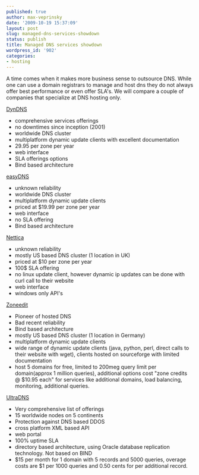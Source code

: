 ```yaml
---
published: true
author: max-veprinsky
date: '2009-10-19 15:37:09'
layout: post
slug: managed-dns-services-showdown
status: publish
title: Managed DNS services showdown
wordpress_id: '902'
categories:
- hosting
---
```


A time comes when it makes more business sense to outsource DNS. While one can use a domain registrars to manage and host dns they do not always offer best performance or even offer SLA's. We will compare a couple of companies that specialize at DNS hosting only.

[DynDNS](http://www.dyndns.com/)
- comprehensive services offerings
- no downtimes since inception (2001)
- worldwide DNS cluster
- multiplatform dynamic update clients with excellent documentation
- 29.95 per zone per year
- web interface
- SLA offerings options
- Bind based architecture

[easyDNS](http://www.easydns.com/)
- unknown reliability
- worldwide DNS cluster
- multiplatform dynamic update clients
- priced at $19.99 per zone per year
- web interface
- no SLA offering
- Bind based architecture

[Nettica](http://www.nettica.com/)
- unknown reliability
- mostly US based DNS cluster (1 location in UK)
- priced at $10 per zone per year
- 100$ SLA offering
- no linux update client, however dynamic ip updates can be done with curl call to their website
- web interface
- windows only API's

[Zoneedit](http://zoneedit.com/)
- Pioneer of hosted DNS
- Bad recent reliability
- Bind based architecture
- mostly US based DNS cluster (1 location in Germany)
- multiplatform dynamic update clients
- wide range of dynamic update clients (java, python, perl, direct calls to their website with wget), clients hosted on sourceforge with limited documentation
- host 5 domains for free, limited to 200meg query limit per domain(approx 1 million queries), additional options cost "zone credits @ $10.95 each" for services like additional domains, load balancing, monitoring, additional queries.

[UltraDNS](http://www.ultradns.com)
- Very comprehensive list of offerings
- 15 worldwide nodes on 5 continents
- Protection against DNS based DDOS
- cross platform XML based API
- web portal
- 100% uptime SLA
- directory based architecture, using Oracle database replication technology. Not based on BIND
- $15 per month for 1 domain with 5 records and 5000 queries, overage costs are $1 per 1000 queries and 0.50 cents for per additional record.
